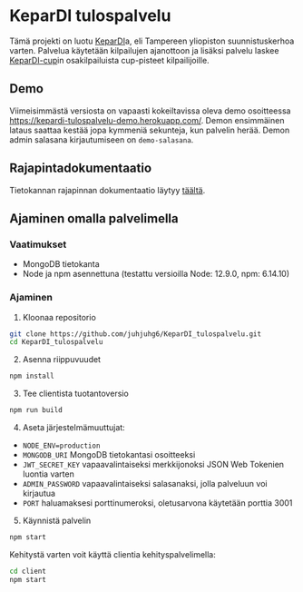 # KeparDI tulospalvelu

Tämä projekti on luotu [KeparDI](https://webpages.tuni.fi/kepardi)a, eli Tampereen yliopiston suunnistuskerhoa varten. Palvelua käytetään kilpailujen ajanottoon ja lisäksi palvelu laskee [KeparDI-cup](https://webpages.tuni.fi/kepardi/kepardi-cup/)in osakilpailuista cup-pisteet kilpailijoille.

## Demo

Viimeisimmästä versiosta on vapaasti kokeiltavissa oleva demo osoitteessa https://kepardi-tulospalvelu-demo.herokuapp.com/. Demon ensimmäinen lataus saattaa kestää jopa kymmeniä sekunteja, kun palvelin herää. Demon admin salasana kirjautumiseen on `demo-salasana`.

## Rajapintadokumentaatio

Tietokannan rajapinnan dokumentaatio läytyy [täältä](https://github.com/juhjuhg6/KeparDI_tulospalvelu/blob/master/routes/api/Dokumentaatio.md).

## Ajaminen omalla palvelimella

### Vaatimukset

* MongoDB tietokanta
* Node ja npm asennettuna (testattu versioilla Node: 12.9.0, npm: 6.14.10)

### Ajaminen

1. Kloonaa repositorio

```bash
git clone https://github.com/juhjuhg6/KeparDI_tulospalvelu.git
cd KeparDI_tulospalvelu
```

2. Asenna riippuvuudet

```bash
npm install
```

3. Tee clientista tuotantoversio

```bash
npm run build
```

4. Aseta järjestelmämuuttujat:

* `NODE_ENV=production`
* `MONGODB_URI` MongoDB tietokantasi osoitteeksi
* `JWT_SECRET_KEY` vapaavalintaiseksi merkkijonoksi JSON Web Tokenien luontia varten
* `ADMIN_PASSWORD` vapaavalintaiseksi salasanaksi, jolla palveluun voi kirjautua
* `PORT` haluamaksesi porttinumeroksi, oletusarvona käytetään porttia 3001

5. Käynnistä palvelin

```bash
npm start
```

Kehitystä varten voit käyttä clientia kehityspalvelimella:

```bash
cd client
npm start
```
